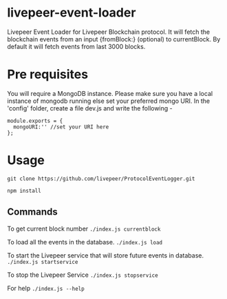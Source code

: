 # livepeer-event-loader

Livepeer Event Loader for Livepeer Blockchain protocol. It will fetch the blockchain events from an input {fromBlock:} (optional) to currentBlock. By default it will fetch events from last 3000 blocks.

# Pre requisites

You will require a MongoDB instance. Please make sure you have a local instance of mongodb running else set your preferred mongo URI. In the 'config' folder, create a file dev.js and write the following -

```
module.exports = {
  mongoURI:'' //set your URI here
};
```

# Usage

```
git clone https://github.com/livepeer/ProtocolEventLogger.git
```

`npm install`

## Commands

To get current block number
`./index.js currentblock`

To load all the events in the database.
`./index.js load`

To start the Livepeer service that will store future events in database.
`./index.js startservice`

To stop the Livepeer Service
`./index.js stopservice`

For help
`./index.js --help`

